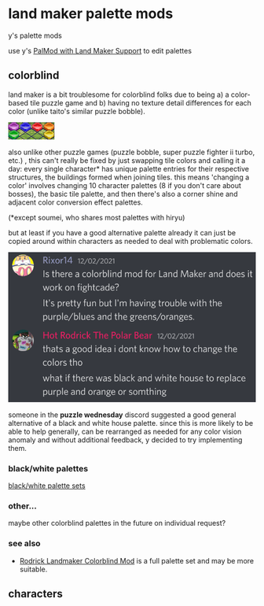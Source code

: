 # land maker palette mods
y's palette mods

use y's [PalMod with Land Maker Support](https://github.com/y-ack/PalMod/releases/tag/v.177l%2BLM) to edit
palettes



## colorblind
land maker is a bit troublesome for colorblind folks due to being a) a
color-based tile puzzle game and b) having no texture detail differences for
each color (unlike taito's similar puzzle bobble).

![land maker's 6 tile colors](resource/tiles.png)

also unlike other puzzle games (puzzle bobble, super puzzle fighter ii
turbo, etc.) , this can't really be fixed by just
swapping tile colors and calling it a day: every single character* has unique
palette entries for their respective structures, the buildings formed
when joining tiles.
this means 'changing a color' involves changing 10 character palettes (8 if you
don't care about bosses), the basic tile palette, and then there's also a
corner shine and adjacent color conversion effect palettes.

(*except soumei, who shares most palettes with hiryu)

but at least if you have a good alternative palette already it can just be
copied around within characters as needed to deal with problematic colors.

![what if there was black and white house to replace purple and orange or somthing](resource/blackwhitesuggestion.png)

someone in the **puzzle wednesday** discord suggested a good general
alternative of a black and white house palette. since this is more likely to be
able to help generally, can be rearranged as needed for any color vision
anomaly and without additional feedback, y decided to try implementing them.

### black/white palettes
[black/white palette sets](lazy-bw/README.md)

### other...
maybe other colorblind palettes in the future on individual request?

### see also
 - [Rodrick Landmaker Colorblind Mod](https://www.romhacking.net/hacks/6985/)
is a full palette set and may be more suitable.

## characters
